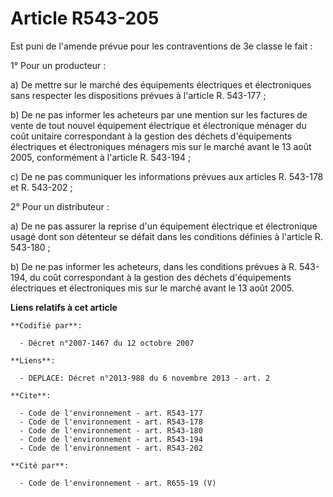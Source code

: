 # Article R543-205

Est puni de l'amende prévue pour les contraventions de 3e classe le fait : 

1° Pour un producteur : 

a) De mettre sur le marché des équipements électriques et électroniques sans respecter les dispositions prévues à l'article
R. 543-177 ; 

b) De ne pas informer les acheteurs par une mention sur les factures de vente de tout nouvel équipement électrique et
électronique ménager du coût unitaire correspondant à la gestion des déchets d'équipements électriques et électroniques
ménagers mis sur le marché avant le 13 août 2005, conformément à l'article R. 543-194 ; 

c) De ne pas communiquer les informations prévues aux articles R. 543-178 et R. 543-202 ; 

2° Pour un distributeur : 

a) De ne pas assurer la reprise d'un équipement électrique et électronique usagé dont son détenteur se défait dans les
conditions définies à l'article R. 543-180 ; 

b) De ne pas informer les acheteurs, dans les conditions prévues à R. 543-194, du coût correspondant à la gestion des déchets
d'équipements électriques et électroniques mis sur le marché avant le 13 août 2005.

**Liens relatifs à cet article**

	**Codifié par**:

	  - Décret n°2007-1467 du 12 octobre 2007

	**Liens**:

	  - DEPLACE: Décret n°2013-988 du 6 novembre 2013 - art. 2

	**Cite**:

	  - Code de l'environnement - art. R543-177
	  - Code de l'environnement - art. R543-178
	  - Code de l'environnement - art. R543-180
	  - Code de l'environnement - art. R543-194
	  - Code de l'environnement - art. R543-202

	**Cité par**:

	  - Code de l'environnement - art. R655-19 (V)

